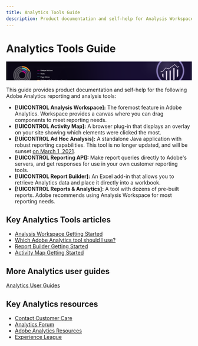 ```yaml
---
title: Analytics Tools Guide
description: Product documentation and self-help for Analysis Workspace, Activity Map, Report Builder, Reporting API, and Reports & Analytics.
---
```


# Analytics Tools Guide

![Banner](../../assets/doc_banner_analyze.png)

This guide provides product documentation and self-help for the following Adobe Analytics reporting and analysis tools:

* **[!UICONTROL Analysis Workspace]:** The foremost feature in Adobe Analytics. Workspace provides a canvas where you can drag components to meet reporting needs.
* **[!UICONTROL Activity Map]:** A browser plug-in that displays an overlay on your site showing which elements were clicked the most.
* **[!UICONTROL Ad Hoc Analysis]:** A standalone Java application with robust reporting capabilities. This tool is no longer updated, and will be sunset [on March 1, 2021](https://spark.adobe.com/page/S9Bhp66VJ2fEn/).
* **[!UICONTROL Reporting API]:** Make report queries directly to Adobe's servers, and get responses for use in your own customer reporting tools.
* **[!UICONTROL Report Builder]:** An Excel add-in that allows you to retrieve Analytics data and place it directly into a workbook.
* **[!UICONTROL Reports & Analytics]:** A tool with dozens of pre-built reports. Adobe recommends using Analysis Workspace for most reporting needs.

## Key Analytics Tools articles

* [Analysis Workspace Getting Started](analysis-workspace/home.md)
* [Which Adobe Analytics tool should I use?](/help/admin/c-analytics-product-comparison/which-analytics-tool.md)
* [Report Builder Getting Started](report-builder/home.md)
* [Activity Map Getting Started](activity-map/activity-map.md)

## More Analytics user guides

[Analytics User Guides](/help/landing/home.md)

## Key Analytics resources

* [Contact Customer Care](https://helpx.adobe.com/contact/enterprise-support.ec.html)
* [Analytics Forum](https://forums.adobe.com/community/experience-cloud/analytics-cloud/analytics)
* [Adobe Analytics Resources](https://forums.adobe.com/message/10660755)
* [Experience League](https://landing.adobe.com/experience-league/)
